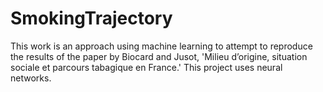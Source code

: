 # SmokingTrajectory
This work is an approach using machine learning to attempt to reproduce the results of the paper by Biocard and Jusot, 'Milieu d’origine, situation sociale et parcours tabagique en France.' This project uses neural networks.
